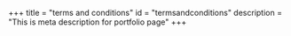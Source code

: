 +++
title = "terms and conditions"
id = "termsandconditions"
description = "This is meta description for portfolio page"
+++